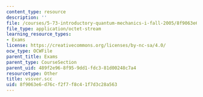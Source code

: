 ```yaml
---
content_type: resource
description: ''
file: /courses/5-73-introductory-quantum-mechanics-i-fall-2005/8f9063e6d76cf2f7f8c41f7d3c28a563_vssver.scc
file_type: application/octet-stream
learning_resource_types:
- Exams
license: https://creativecommons.org/licenses/by-nc-sa/4.0/
ocw_type: OCWFile
parent_title: Exams
parent_type: CourseSection
parent_uid: 489f2e96-8f95-9dd1-fdc3-81d00248c7a4
resourcetype: Other
title: vssver.scc
uid: 8f9063e6-d76c-f2f7-f8c4-1f7d3c28a563
---
```


